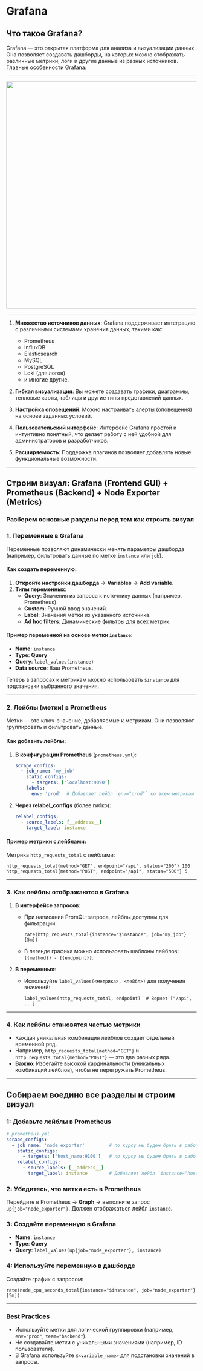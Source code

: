 # Grafana
## **Что такое Grafana?**
Grafana — это открытая платформа для анализа и визуализации данных. Она позволяет создавать дашборды, на которых можно отображать различные метрики, логи и другие данные из разных источников. Главные особенности Grafana:

---

<img src="https://avatars.mds.yandex.net/i?id=b8e311658f5682f0faad36f61a135195_l-5319497-images-thumbs&n=13" alt="" width="600" />

---

1. **Множество источников данных**: Grafana поддерживает интеграцию с различными системами хранения данных, такими как:
   - Prometheus
   - InfluxDB
   - Elasticsearch
   - MySQL
   - PostgreSQL
   - Loki (для логов)
   - и многие другие.

2. **Гибкая визуализация**: Вы можете создавать графики, диаграммы, тепловые карты, таблицы и другие типы представлений данных.

3. **Настройка оповещений**: Можно настраивать алерты (оповещения) на основе заданных условий.

4. **Пользовательский интерфейс**: Интерфейс Grafana простой и интуитивно понятный, что делает работу с ней удобной для администраторов и разработчиков.

5. **Расширяемость**: Поддержка плагинов позволяет добавлять новые функциональные возможности.

---

## Строим визуал: Grafana (Frontend GUI) + Prometheus (Backend) + Node Exporter (Metrics)

### Разберем основные разделы перед тем как строить визуал

### 1. **Переменные в Grafana**
Переменные позволяют динамически менять параметры дашборда (например, фильтровать данные по метке `instance` или `job`).

#### Как создать переменную:
1. **Откройте настройки дашборда** → **Variables** → **Add variable**.
2. **Типы переменных**:
   - **Query**: Значения из запроса к источнику данных (например, Prometheus).
   - **Custom**: Ручной ввод значений.
   - **Label**: Значения метки из указанного источника.
   - **Ad hoc filters**: Динамические фильтры для всех метрик.

#### Пример переменной на основе метки `instance`:
- **Name**: `instance`
- **Type**: **Query**
- **Query**: `label_values(instance)`
- **Data source**: Ваш Prometheus.

Теперь в запросах к метрикам можно использовать `$instance` для подстановки выбранного значения.

---

### 2. **Лейблы (метки) в Prometheus**
Метки — это ключ-значение, добавляемые к метрикам. Они позволяют группировать и фильтровать данные.

#### Как добавить лейблы:
1. **В конфигурации Prometheus** (`prometheus.yml`):
   ```yaml
   scrape_configs:
     - job_name: 'my_job'
       static_configs:
         - targets: ['localhost:9090']
       labels:
         env: 'prod'  # Добавляет лейбл `env="prod"` ко всем метрикам этого job.
   ```
2. **Через relabel_configs** (более гибко):
   ```yaml
   relabel_configs:
     - source_labels: [__address__]
       target_label: instance
   ```

#### Пример метрики с лейблами:
Метрика `http_requests_total` с лейблами:
```
http_requests_total{method="GET", endpoint="/api", status="200"} 100
http_requests_total{method="POST", endpoint="/api", status="500"} 5
```

---

### 3. **Как лейблы отображаются в Grafana**
1. **В интерфейсе запросов**:
   - При написании PromQL-запроса, лейблы доступны для фильтрации:
     ```
     rate(http_requests_total{instance="$instance", job="my_job"}[5m])
     ```
   - В легенде графика можно использовать шаблоны лейблов: `{{method}} - {{endpoint}}`.

2. **В переменных**:
   - Используйте `label_values(<метрика>, <лейбл>)` для получения значений:
     ```
     label_values(http_requests_total, endpoint)  # Вернет ["/api", ...]
     ```

---

### 4. **Как лейблы становятся частью метрики**
- Каждая уникальная комбинация лейблов создает отдельный временной ряд.
- Например, `http_requests_total{method="GET"}` и `http_requests_total{method="POST"}` — это два разных ряда.
- **Важно**: Избегайте высокой кардинальности (уникальных комбинаций лейблов), чтобы не перегружать Prometheus.

---

## Собираем воедино все разделы и строим визуал
### 1: Добавьте лейблы в Prometheus
```yaml
# prometheus.yml
scrape_configs:
  - job_name: 'node_exporter'         # по курсу мы будем брать в работу сначала таргет Prometheus (не Node Exporter), в дефолте Prometheus умеет мониторить сам себя
    static_configs:
      - targets: ['host_name:9100']   # по курсу мы будем брать в работу сначала таргет Prometheus (не Node Exporter), в дефолте Prometheus умеет мониторить сам себя
    relabel_configs:
      - source_labels: [__address__]
        target_label: instance        # Добавляет лейбл `instance="host_name:9100"`
```

### 2: Убедитесь, что метки есть в Prometheus
Перейдите в Prometheus → **Graph** → выполните запрос `up{job="node_exporter"}`. Должен отображаться лейбл `instance`.

### 3: Создайте переменную в Grafana
- **Name**: `instance`
- **Type**: **Query**
- **Query**: `label_values(up{job="node_exporter"}, instance)`

### 4: Используйте переменную в дашборде
Создайте график с запросом:
```
rate(node_cpu_seconds_total{instance="$instance", job="node_exporter"}[5m])
```

---

### **Best Practices**
- Используйте метки для логической группировки (например, `env="prod"`, `team="backend"`).
- Не создавайте метки с уникальными значениями (например, ID пользователя).
- В Grafana используйте `$<variable_name>` для подстановки значений в запросы.
